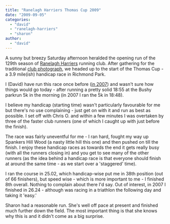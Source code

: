 ```yaml
---
title: "Ranelagh Harriers Thomas Cup 2009"
date: "2009-09-05"
categories: 
  - "david"
  - "ranelagh-harriers"
  - "sharon"
author: 
  - "david"
---
```


A sunny but breezy Saturday afternoon heralded the opening run of the 129th season of [Ranelagh Harriers](http://www.ranelagh-harriers.com/) running club. After gathering for the traditional [club photograph](http://www.ranelagh-harriers.com/openrun09.html), we headed up to the start of the Thomas Cup - a 3.9 mile(ish) handicap race in Richmond Park.

I (David) have run this race once before ([in 2007](/?p=174)) and wasn't sure how things would go today - after running a pretty solid 18:55 at the Bushy parkrun 5k in the morning (in 2007 I ran the 5k in 18:48).

I believe my handicap (starting time) wasn't particularly favourable for me but there's no use complaining - just get on with it and run as best as possible. I set off with Chris O. and within a few minutes I was overtaken by three of the faster club runners (one of which I caught up with just before the finish).

The race was fairly uneventful for me - I ran hard, fought my way up Spankers Hill Wood (a nasty little hill this one) and then pushed on till the finish. I enjoy these handicap races as towards the end it gets really busy (with all the runners closing in) and you get to see many of the other runners (as the idea behind a handicap race is that everyone should finish at around the same time - as we start over a 'staggered' time).

I ran the course in 25.02, which handicap-wise put me in 38th position (out of 66 finishers), but speed wise - which is more important to me - I finished 8th overall. Nothing to complain about there I'd say. Out of interest, in 2007 I finished in 26.24 - although was racing in a triathlon the following day and taking it 'easy.'

Sharon had a reasonable run. She's well off pace at present and finished much further down the field. The most important thing is that she knows why this is and it didn't come as a big surprise.
